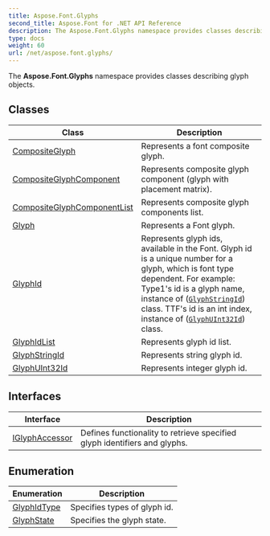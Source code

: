 ```yaml
---
title: Aspose.Font.Glyphs
second_title: Aspose.Font for .NET API Reference
description: The Aspose.Font.Glyphs namespace provides classes describing glyph objects
type: docs
weight: 60
url: /net/aspose.font.glyphs/
---
```

The **Aspose.Font.Glyphs** namespace provides classes describing glyph objects.

## Classes

| Class | Description |
| --- | --- |
| [CompositeGlyph](./compositeglyph/) | Represents a font composite glyph. |
| [CompositeGlyphComponent](./compositeglyphcomponent/) | Represents composite glyph component (glyph with placement matrix). |
| [CompositeGlyphComponentList](./compositeglyphcomponentlist/) | Represents composite glyph components list. |
| [Glyph](./glyph/) | Represents a Font glyph. |
| [GlyphId](./glyphid/) | Represents glyph ids, available in the Font. Glyph id is a unique number for a glyph, which is font type dependent. For example: Type1's id is a glyph name, instance of ([`GlyphStringId`](../aspose.font.glyphs/glyphstringid/)) class. TTF's id is an int index, instance of ([`GlyphUInt32Id`](../aspose.font.glyphs/glyphuint32id/)) class. |
| [GlyphIdList](./glyphidlist/) | Represents glyph id list. |
| [GlyphStringId](./glyphstringid/) | Represents string glyph id. |
| [GlyphUInt32Id](./glyphuint32id/) | Represents integer glyph id. |
## Interfaces

| Interface | Description |
| --- | --- |
| [IGlyphAccessor](./iglyphaccessor/) | Defines functionality to retrieve specified glyph identifiers and glyphs. |
## Enumeration

| Enumeration | Description |
| --- | --- |
| [GlyphIdType](./glyphidtype/) | Specifies types of glyph id. |
| [GlyphState](./glyphstate/) | Specifies the glyph state. |


